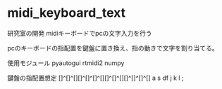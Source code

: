 # midi_keyboard_text

研究室の開発
midiキーボードでpcの文字入力を行う

pcのキーボードの指配置を鍵盤に置き換え、指の動きで文字を割り当てる。

使用モジュール
pyautogui
rtmidi2
numpy

鍵盤の指配置想定
[]^[]^[][]^[]^[]^[][]^[]^[][]^[]^[]^[]
a  s   df                   j  k l   ;